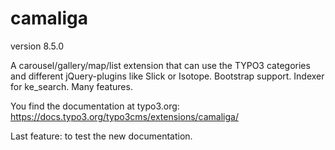 # camaliga

version 8.5.0

A carousel/gallery/map/list extension that can use the TYPO3 categories and different jQuery-plugins like Slick or Isotope. 
Bootstrap support. Indexer for ke_search. Many features.

You find the documentation at typo3.org:
https://docs.typo3.org/typo3cms/extensions/camaliga/

Last feature: to test the new documentation.